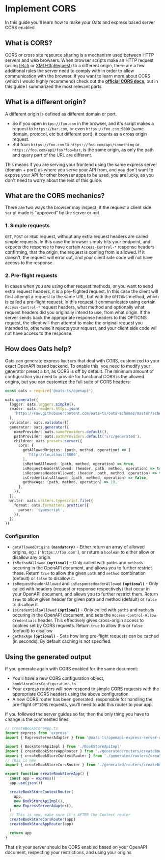 # Implement CORS

In this guide you'll learn how to make your Oats and express based server CORS enabled.

## What is CORS?

CORS or cross site resource sharing is a mechanism used between HTTP servers and web browsers. When browser scripts make an HTTP request (using [fetch](https://developer.mozilla.org/en-US/docs/Web/API/Fetch_API) or [XMLHttpRequest](https://developer.mozilla.org/en-US/docs/Web/API/XMLHttpRequest)) to a different origin, there are a few additional rules the server need to comply with in order to allow communication with the browser. If you want to learn more about CORS (which I would highly recommend) check out the [**official CORS docs**](https://developer.mozilla.org/en-US/docs/Web/HTTP/CORS), but in this guide I summarized the most relevant parts.

## What is a different origin?

A different origin is defined as different domain or port.

- So if you open `https://foo.com` in the browser, and it's script makes a request to `https://bar.com`, or even `https://foo.com:5000` (same domain, protocol, etc but different port), it counts as a cross origin request.
- But from `https://foo.com` to `https://foo.com/api/something` or `https://foo.com/api/foo?foo=bar`, is the same origin, as only the path and query part of the URL are different.

This means if you are serving your frontend using the same express server (domain + port) as where you serve your API from, and you don't want to expose your API for other browser apps to be used, you are lucky, as you don't need to worry about the rest of this guide.

## What are the CORS mechanics?

There are two ways the browser may inspect, if the request a client side script made is "approved" by the server or not.

### 1. Simple requests

`GET`, `POST` or `HEAD` request, without any extra request headers are called simple requests. In this case the browser simply hits your endpoint, and expects the response to have certain `Access-Control-*` response headers confirming, that the origin, the request is coming from is allowed. If it doesn't, the request will error out, and your client side code will not have access to the response.

### 2. Pre-flight requests

In cases when you are using other request methods, or you want to send extra request headers, it is a pre-flighted request. In this case the client will first attempt a request to the same URL, but with the `OPTIONS` method, which is called a pre-flight request. In this request it communicates using certain `Access-Control-*` request headers, what method and optionally what request headers did you originally intend to use, from what origin. If the server sends back the appropriate response headers to this OPTIONS request, the client will then attempt to make the original request you intended to, otherwise it rejects your request, and your client side code will not have access to the response.

## How does Oats help?

Oats can generate express `Router`s that deal with CORS, customized to your exact OpenAPI based backend. To enable this, you need to modify your generator preset a bit, as CORS is off by default. The minimum amount of configuration you need to provide for functional CORS is the allowed origins, but you can customize the full suite of CORS headers:

```typescript
const oats = require('@oats-ts/openapi')

oats.generate({
  logger: oats.loggers.simple(),
  reader: oats.readers.https.json(
    'https://raw.githubusercontent.com/oats-ts/oats-schemas/master/schemas/book-store.json',
  ),
  validator: oats.validator(),
  generator: oats.generator({
    nameProvider: oats.nameProviders.default(),
    pathProvider: oats.pathProviders.default('src/generated'),
    children: oats.presets.server({
      cors: {
        getAllowedOrigins: (path, method, operation) => [
          'http://localhost:5000',
        ],
        isMethodAllowed: (path, method, operation) => true,
        isRequestHeaderAllowed: (header, path, method, operation) => true,
        isResponseHeaderAllowed: (header, path, method, operation) => true,
        isCredentialsAllowed: (path, method, operation) => false,
        getMaxAge: (path, method, operation) => 10,
      },
    }),
  }),
  writer: oats.writers.typescript.file({
    format: oats.formatters.prettier({
      parser: 'typescript',
    }),
  }),
})
```

### Configuration

- `getAllowedOrigins` **`(mandatory)`** - Either return an array of allowed origins, eg.: `['https://foo.com']`, or return a `boolean` to either allow or disallow any origin.
- `isMethodAllowed` **`(optional)`** - Only called with `path`s and `method`s occuring in the OpenAPI document, and allows you to further restrict these. Return `true` to allow the given `path` and `method` combination (default) or `false` to disallow it.
- `isRequestHeaderAllowed` and `isResponseHeaderAllowed` **`(optional)`** - Only called with headers (request or response respectively) that occur in your OpenAPI document, and allows you to further restrict them. Return `true` to allow given header for given path and method (default) or `false` to disallow it.
- `isCredentialsAllowed` **`(optional)`** - Only called with `path`s and `method`s occuring in the OpenAPI document, and sets the `Access-Control-Allow-Credentials` header. This effectively gives cross-origin access to cookies set by CORS requests. Return `true` to allow this or `false` (default) to disallow
- `getMaxAge` **`(optional)`** - Sets how long pre-flight requests can be cached (in seconds). By default caching is not specified.

## Using the generated output

If you generate again with CORS enabled for the same document:

- You'll have a new CORS configuration object, `bookStoreCorsConfiguration.ts`
- Your express routers will now respond to simple CORS requests with the appropriate CORS headers using the above configuration
- A new CORS router has been generated, responsible for handling the pre-flight `OPTIONS` requests, you'll need to add this router to your app.

If you followed the server guides so far, then the only thing you have to change is the commented lines:

```typescript
// createBookStoreApp.ts
import express from 'express'
import { ExpressServerAdapter } from '@oats-ts/openapi-express-server-adapter'

import { BookStoreApiImpl } from './BookStoreApiImpl'
import { createBookStoreAppRouter } from './generated/routers/createBookStoreAppRouter'
import { createBookStoreContextRouter } from './generated/routers/createBookStoreContextRouter'
// This is new
import { createBookStoreCorsRouter } from './generated/routers/createBookStoreCorsRouter'

export function createBookStoreApp() {
  const app = express()
  app.use(json())

  createBookStoreContextRouter(
    app,
    new BookStoreApiImpl(),
    new ExpressServerAdapter(),
  )
  // This is new, make sure it's AFTER the Context router
  createBookStoreCorsRouter(app)
  createBookStoreAppRouter(app)

  return app
}
```

That's it your server should be CORS enabled based on your OpenAPI document, respecting your restrictions, and using your origins.
